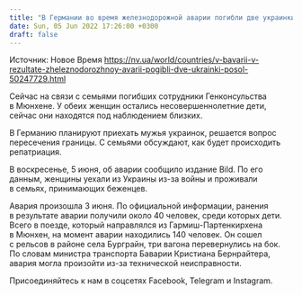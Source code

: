 ```yaml
---
title: "В Германии во время железнодорожной аварии погибли две украинки"
date: Sun, 05 Jun 2022 17:26:00 +0300
draft: false
---
```

Источник: Новое Время https://nv.ua/world/countries/v-bavarii-v-rezultate-zheleznodorozhnoy-avarii-pogibli-dve-ukrainki-posol-50247729.html


Сейчас на связи с семьями погибших сотрудники Генконсульства в Мюнхене. У обеих женщин остались несовершеннолетние дети, сейчас они находятся под наблюдением близких.

В Германию планируют приехать мужья украинок, решается вопрос пересечения границы. С семьями обсуждают, как будет происходить репатриация.

В воскресенье, 5 июня, об аварии сообщило издание Bild. По его данным, женщины уехали из Украины из-за войны и проживали в семьях, принимающих беженцев.

Авария произошла 3 июня. По официальной информации, ранения в результате аварии получили около 40 человек, среди которых дети. Всего в поезде, который направлялся из Гармиш-Партенкирхена в Мюнхен, на момент аварии находились 140 человек. Он сошел с рельсов в районе села Бурграйн, три вагона перевернулись на бок. По словам министра транспорта Баварии Кристиана Бернрайтера, авария могла произойти из-за технической неисправности.

Присоединяйтесь к нам в соцсетях Facebook, Telegram и Instagram.
